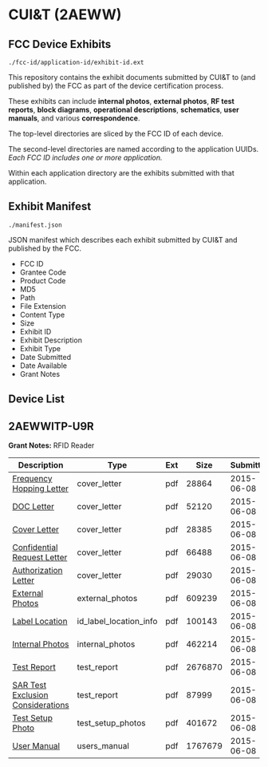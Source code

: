 # CUI&T (2AEWW)
## FCC Device Exhibits

```
./fcc-id/application-id/exhibit-id.ext
```

This repository contains the exhibit documents submitted by CUI&T to (and published by) the FCC as part of the device certification process.

These exhibits can include **internal photos**, **external photos**, **RF test reports**, **block diagrams**, **operational descriptions**, **schematics**, **user manuals**, and various **correspondence**.

The top-level directories are sliced by the FCC ID of each device.

The second-level directories are named according to the application UUIDs. *Each FCC ID includes one or more application.*

Within each application directory are the exhibits submitted with that application. 

## Exhibit Manifest

```
./manifest.json
```

JSON manifest which describes each exhibit submitted by CUI&T and published by the FCC.

- FCC ID
- Grantee Code
- Product Code
- MD5
- Path
- File Extension
- Content Type
- Size
- Exhibit ID
- Exhibit Description
- Exhibit Type
- Date Submitted
- Date Available
- Grant Notes

## Device List
## 2AEWWITP-U9R
**Grant Notes:** RFID Reader

| Description | Type | Ext | Size | Submitted | Available |
| ----------- | ---- | --- | ---- | --------- | --------- |
| [Frequency Hopping Letter](2AEWWITP-U9R/0e6e3eae128ab2a20efb21010e13691f/2639572.pdf) | cover_letter | pdf | 28864 | 2015-06-08 | 2015-06-08 |
| [DOC Letter](2AEWWITP-U9R/0e6e3eae128ab2a20efb21010e13691f/2639573.pdf) | cover_letter | pdf | 52120 | 2015-06-08 | 2015-06-08 |
| [Cover Letter](2AEWWITP-U9R/0e6e3eae128ab2a20efb21010e13691f/2639580.pdf) | cover_letter | pdf | 28385 | 2015-06-08 | 2015-06-08 |
| [Confidential Request Letter](2AEWWITP-U9R/0e6e3eae128ab2a20efb21010e13691f/2639581.pdf) | cover_letter | pdf | 66488 | 2015-06-08 | 2015-06-08 |
| [Authorization Letter](2AEWWITP-U9R/0e6e3eae128ab2a20efb21010e13691f/2639582.pdf) | cover_letter | pdf | 29030 | 2015-06-08 | 2015-06-08 |
| [External Photos](2AEWWITP-U9R/0e6e3eae128ab2a20efb21010e13691f/2639554.pdf) | external_photos | pdf | 609239 | 2015-06-08 | 2015-12-05 |
| [Label Location](2AEWWITP-U9R/0e6e3eae128ab2a20efb21010e13691f/2639571.pdf) | id_label_location_info | pdf | 100143 | 2015-06-08 | 2015-06-08 |
| [Internal Photos](2AEWWITP-U9R/0e6e3eae128ab2a20efb21010e13691f/2639555.pdf) | internal_photos | pdf | 462214 | 2015-06-08 | 2015-12-05 |
| [Test Report](2AEWWITP-U9R/0e6e3eae128ab2a20efb21010e13691f/2639569.pdf) | test_report | pdf | 2676870 | 2015-06-08 | 2015-06-08 |
| [SAR Test Exclusion Considerations](2AEWWITP-U9R/0e6e3eae128ab2a20efb21010e13691f/2639570.pdf) | test_report | pdf | 87999 | 2015-06-08 | 2015-06-08 |
| [Test Setup Photo](2AEWWITP-U9R/0e6e3eae128ab2a20efb21010e13691f/2639560.pdf) | test_setup_photos | pdf | 401672 | 2015-06-08 | 2015-12-05 |
| [User Manual](2AEWWITP-U9R/0e6e3eae128ab2a20efb21010e13691f/2639556.pdf) | users_manual | pdf | 1767679 | 2015-06-08 | 2015-12-05 |
